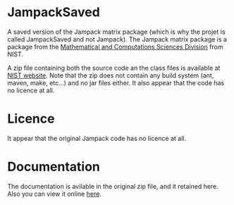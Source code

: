 # JampackSaved
A saved version of the Jampack matrix package (which is why the projet is called JampackSaved and not Jampack). The Jampack matrix package is a package from the [Mathematical and Computations Sciences Division](https://www.nist.gov/itl/math) from NIST. 

A zip file containing both the source code an the class files is available at [NIST website](https://math.nist.gov/pub/Jampack/Jampack/AboutJampack.html). Note that the zip does not contain any build system (ant, maven, make, etc...) and no jar files either. It also appear that the code has no licence at all.

# Licence
It appear that the original Jampack code has no licence at all.

# Documentation
The documentation is avilable in the original zip file, and it retained here. Also you can view it online [here](https://math.nist.gov/pub/Jampack/Jampack/Doc/00_Manual.html#mancont).
